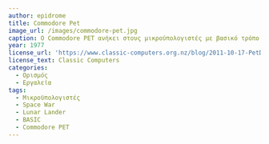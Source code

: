 ```yaml
---
author: epidrome
title: Commodore Pet
image_url: /images/commodore-pet.jpg
caption: Ο Commodore PET ανήκει στους μικρούπολογιστές με βασικό τρόπο διάδρασης την γλώσσα BASIC, αλλά θεωρείται και ο πρώτος ολοκληρωμένος προσωπικός υπολογιστής, γιατί ήταν διαθέσιμος σε ενιαία μορφή, με ενσωματωμένο κασετόφωνο στην αρχική έκδοση. Όπως οι πρώτοι κεντρικοί υπολογιστές, έτσι και ο PET, χρησιμοποιήθηκε για την εκτέλεση και ανάπτυξη βίντεοπαιχνιδιών.  
year: 1977 
license_url: 'https://www.classic-computers.org.nz/blog/2011-10-17-PetDisk.htm' 
license_text: Classic Computers 
categories:
  - Ορισμός 
  - Εργαλεία
tags:
  - Μικροϋπολογιστές
  - Space War
  - Lunar Lander
  - BASIC
  - Commodore PET
---
```


